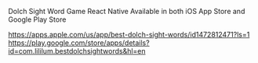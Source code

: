 Dolch Sight Word Game
React Native
Available in both iOS App Store and Google Play Store


https://apps.apple.com/us/app/best-dolch-sight-words/id1472812471?ls=1
https://play.google.com/store/apps/details?id=com.lililum.bestdolchsightwords&hl=en

